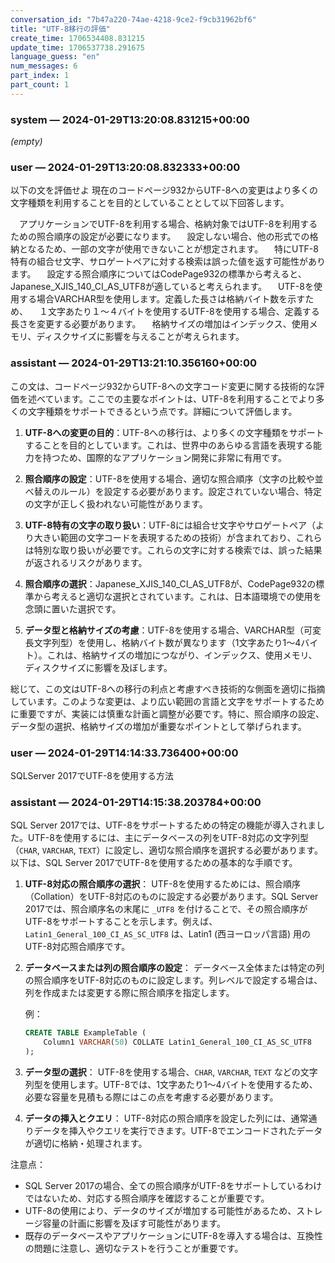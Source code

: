 ```yaml
---
conversation_id: "7b47a220-74ae-4218-9ce2-f9cb31962bf6"
title: "UTF-8移行の評価"
create_time: 1706534408.831215
update_time: 1706537738.291675
language_guess: "en"
num_messages: 6
part_index: 1
part_count: 1
---
```


### system — 2024-01-29T13:20:08.831215+00:00

_(empty)_

### user — 2024-01-29T13:20:08.832333+00:00

以下の文を評価せよ
現在のコードページ932からUTF-8への変更はより多くの文字種類を利用することを目的としていることとして以下回答します。

　アプリケーションでUTF-8を利用する場合、格納対象ではUTF-8を利用するための照合順序の設定が必要になります。
　設定しない場合、他の形式での格納となるため、一部の文字が使用できないことが想定されます。
　特にUTF-8特有の組合せ文字、サロゲートペアに対する検索は誤った値を返す可能性があります。
　設定する照合順序についてはCodePage932の標準から考えると、Japanese_XJIS_140_CI_AS_UTF8が適していると考えられます。
　UTF-8を使用する場合VARCHAR型を使用します。定義した長さは格納バイト数を示すため、
　１文字あたり１～４バイトを使用するUTF-8を使用する場合、定義する長さを変更する必要があります。
　格納サイズの増加はインデックス、使用メモリ、ディスクサイズに影響を与えることが考えられます。

### assistant — 2024-01-29T13:21:10.356160+00:00

この文は、コードページ932からUTF-8への文字コード変更に関する技術的な評価を述べています。ここでの主要なポイントは、UTF-8を利用することでより多くの文字種類をサポートできるという点です。詳細について評価します。

1. **UTF-8への変更の目的**：UTF-8への移行は、より多くの文字種類をサポートすることを目的としています。これは、世界中のあらゆる言語を表現する能力を持つため、国際的なアプリケーション開発に非常に有用です。

2. **照合順序の設定**：UTF-8を使用する場合、適切な照合順序（文字の比較や並べ替えのルール）を設定する必要があります。設定されていない場合、特定の文字が正しく扱われない可能性があります。

3. **UTF-8特有の文字の取り扱い**：UTF-8には組合せ文字やサロゲートペア（より大きい範囲の文字コードを表現するための技術）が含まれており、これらは特別な取り扱いが必要です。これらの文字に対する検索では、誤った結果が返されるリスクがあります。

4. **照合順序の選択**：Japanese_XJIS_140_CI_AS_UTF8が、CodePage932の標準から考えると適切な選択とされています。これは、日本語環境での使用を念頭に置いた選択です。

5. **データ型と格納サイズの考慮**：UTF-8を使用する場合、VARCHAR型（可変長文字列型）を使用し、格納バイト数が異なります（1文字あたり1～4バイト）。これは、格納サイズの増加につながり、インデックス、使用メモリ、ディスクサイズに影響を及ぼします。

総じて、この文はUTF-8への移行の利点と考慮すべき技術的な側面を適切に指摘しています。このような変更は、より広い範囲の言語と文字をサポートするために重要ですが、実装には慎重な計画と調整が必要です。特に、照合順序の設定、データ型の選択、格納サイズの増加が重要なポイントとして挙げられます。

### user — 2024-01-29T14:14:33.736400+00:00

SQLServer 2017でUTF-8を使用する方法

### assistant — 2024-01-29T14:15:38.203784+00:00

SQL Server 2017では、UTF-8をサポートするための特定の機能が導入されました。UTF-8を使用するには、主にデータベースの列をUTF-8対応の文字列型（`CHAR`, `VARCHAR`, `TEXT`）に設定し、適切な照合順序を選択する必要があります。以下は、SQL Server 2017でUTF-8を使用するための基本的な手順です。

1. **UTF-8対応の照合順序の選択**：
   UTF-8を使用するためには、照合順序（Collation）をUTF-8対応のものに設定する必要があります。SQL Server 2017では、照合順序名の末尾に `_UTF8` を付けることで、その照合順序がUTF-8をサポートすることを示します。例えば、`Latin1_General_100_CI_AS_SC_UTF8` は、Latin1 (西ヨーロッパ言語) 用のUTF-8対応照合順序です。

2. **データベースまたは列の照合順序の設定**：
   データベース全体または特定の列の照合順序をUTF-8対応のものに設定します。列レベルで設定する場合は、列を作成または変更する際に照合順序を指定します。

   例： 
   ```sql
   CREATE TABLE ExampleTable (
       Column1 VARCHAR(50) COLLATE Latin1_General_100_CI_AS_SC_UTF8
   );
   ```

3. **データ型の選択**：
   UTF-8を使用する場合、`CHAR`, `VARCHAR`, `TEXT` などの文字列型を使用します。UTF-8では、1文字あたり1～4バイトを使用するため、必要な容量を見積もる際にはこの点を考慮する必要があります。

4. **データの挿入とクエリ**：
   UTF-8対応の照合順序を設定した列には、通常通りデータを挿入やクエリを実行できます。UTF-8でエンコードされたデータが適切に格納・処理されます。

注意点：
- SQL Server 2017の場合、全ての照合順序がUTF-8をサポートしているわけではないため、対応する照合順序を確認することが重要です。
- UTF-8の使用により、データのサイズが増加する可能性があるため、ストレージ容量の計画に影響を及ぼす可能性があります。
- 既存のデータベースやアプリケーションにUTF-8を導入する場合は、互換性の問題に注意し、適切なテストを行うことが重要です。
